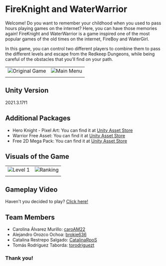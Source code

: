 # FireKnight and WaterWarrior

Welcome! Do you want to remember your childhood when you used to pass hours playing games on the internet? Here, you can have those memories again! FireKnight and WaterWarrior is a game inspired one of the most popular games of the old times on the internet, FireBoy and WaterGirl.

In this game, you can control two different players to combine them to pass the different levels and escape from the Redkeep Dungeons, while being careful of the obstacles that you'll find on your path.

| | | 
| :--: | :--: |
| ![Original Game](./images/originalMenu.png) | ![Main Menu](./images/mainMenu.png) |
| | | 

## Unity Version

2021.3.17f1

## Additional Packages

- Hero Knight - Pixel Art: You can find it at [Unity Asset Store](https://assetstore.unity.com/packages/2d/characters/hero-knight-pixel-art-165188)
- Warrior Free Asset: You can find it at [Unity Asset Store](https://assetstore.unity.com/packages/2d/characters/warrior-free-asset-195707)
- Free 2D Mega Pack: You can find it at [Unity Asset Store](https://assetstore.unity.com/packages/2d/free-2d-mega-pack-177430)

## Visuals of the Game

|  |  |
| :--: | :--: |
| ![Level 1](./images/level1.png) | ![Ranking](./images/ranking.png) |
|  |  |

## Gameplay Video 

Haven't you decided to play? [Click here!](https://www.youtube.com/watch?v=ncHXUSPru8g)

## Team Members

- Carolina Álvarez Murillo: [caroAM22](https://github.com/caroAM22)
- Alejandro Orozco Ochoa: [brokie636](https://github.com/brokie636)
- Catalina Restrepo Salgado: [CatalinaRpoS](https://github.com/CatalinaRpoS)
- Tomás Rodríguez Taborda: [torodriguezt](https://github.com/torodriguezt)

### Thank you! 
